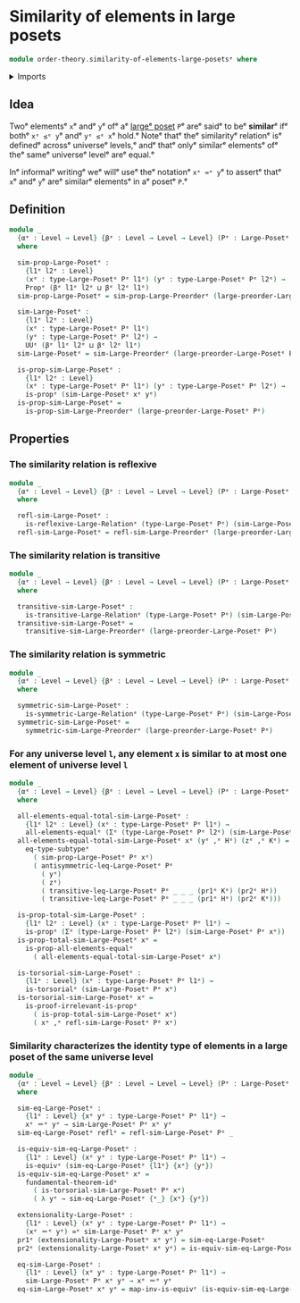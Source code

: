 # Similarity of elements in large posets

```agda
module order-theory.similarity-of-elements-large-posetsᵉ where
```

<details><summary>Imports</summary>

```agda
open import foundation.dependent-pair-typesᵉ
open import foundation.equivalencesᵉ
open import foundation.fundamental-theorem-of-identity-typesᵉ
open import foundation.identity-typesᵉ
open import foundation.large-binary-relationsᵉ
open import foundation.propositionsᵉ
open import foundation.subtypesᵉ
open import foundation.torsorial-type-familiesᵉ
open import foundation.universe-levelsᵉ

open import order-theory.large-posetsᵉ
open import order-theory.similarity-of-elements-large-preordersᵉ
```

</details>

## Idea

Twoᵉ elementsᵉ `x`ᵉ andᵉ `y`ᵉ ofᵉ aᵉ [largeᵉ poset](order-theory.large-posets.mdᵉ) `P`ᵉ
areᵉ saidᵉ to beᵉ **similar**ᵉ ifᵉ bothᵉ `xᵉ ≤ᵉ y`ᵉ andᵉ `yᵉ ≤ᵉ x`ᵉ hold.ᵉ Noteᵉ thatᵉ theᵉ
similarityᵉ relationᵉ isᵉ definedᵉ acrossᵉ universeᵉ levels,ᵉ andᵉ thatᵉ onlyᵉ similarᵉ
elementsᵉ ofᵉ theᵉ sameᵉ universeᵉ levelᵉ areᵉ equal.ᵉ

Inᵉ informalᵉ writingᵉ weᵉ willᵉ useᵉ theᵉ notationᵉ `xᵉ ≈ᵉ y`ᵉ to assertᵉ thatᵉ `x`ᵉ andᵉ `y`ᵉ
areᵉ similarᵉ elementsᵉ in aᵉ posetᵉ `P`.ᵉ

## Definition

```agda
module _
  {αᵉ : Level → Level} {βᵉ : Level → Level → Level} (Pᵉ : Large-Posetᵉ αᵉ βᵉ)
  where

  sim-prop-Large-Posetᵉ :
    {l1ᵉ l2ᵉ : Level}
    (xᵉ : type-Large-Posetᵉ Pᵉ l1ᵉ) (yᵉ : type-Large-Posetᵉ Pᵉ l2ᵉ) →
    Propᵉ (βᵉ l1ᵉ l2ᵉ ⊔ βᵉ l2ᵉ l1ᵉ)
  sim-prop-Large-Posetᵉ = sim-prop-Large-Preorderᵉ (large-preorder-Large-Posetᵉ Pᵉ)

  sim-Large-Posetᵉ :
    {l1ᵉ l2ᵉ : Level}
    (xᵉ : type-Large-Posetᵉ Pᵉ l1ᵉ)
    (yᵉ : type-Large-Posetᵉ Pᵉ l2ᵉ) →
    UUᵉ (βᵉ l1ᵉ l2ᵉ ⊔ βᵉ l2ᵉ l1ᵉ)
  sim-Large-Posetᵉ = sim-Large-Preorderᵉ (large-preorder-Large-Posetᵉ Pᵉ)

  is-prop-sim-Large-Posetᵉ :
    {l1ᵉ l2ᵉ : Level}
    (xᵉ : type-Large-Posetᵉ Pᵉ l1ᵉ) (yᵉ : type-Large-Posetᵉ Pᵉ l2ᵉ) →
    is-propᵉ (sim-Large-Posetᵉ xᵉ yᵉ)
  is-prop-sim-Large-Posetᵉ =
    is-prop-sim-Large-Preorderᵉ (large-preorder-Large-Posetᵉ Pᵉ)
```

## Properties

### The similarity relation is reflexive

```agda
module _
  {αᵉ : Level → Level} {βᵉ : Level → Level → Level} (Pᵉ : Large-Posetᵉ αᵉ βᵉ)
  where

  refl-sim-Large-Posetᵉ :
    is-reflexive-Large-Relationᵉ (type-Large-Posetᵉ Pᵉ) (sim-Large-Posetᵉ Pᵉ)
  refl-sim-Large-Posetᵉ = refl-sim-Large-Preorderᵉ (large-preorder-Large-Posetᵉ Pᵉ)
```

### The similarity relation is transitive

```agda
module _
  {αᵉ : Level → Level} {βᵉ : Level → Level → Level} (Pᵉ : Large-Posetᵉ αᵉ βᵉ)
  where

  transitive-sim-Large-Posetᵉ :
    is-transitive-Large-Relationᵉ (type-Large-Posetᵉ Pᵉ) (sim-Large-Posetᵉ Pᵉ)
  transitive-sim-Large-Posetᵉ =
    transitive-sim-Large-Preorderᵉ (large-preorder-Large-Posetᵉ Pᵉ)
```

### The similarity relation is symmetric

```agda
module _
  {αᵉ : Level → Level} {βᵉ : Level → Level → Level} (Pᵉ : Large-Posetᵉ αᵉ βᵉ)
  where

  symmetric-sim-Large-Posetᵉ :
    is-symmetric-Large-Relationᵉ (type-Large-Posetᵉ Pᵉ) (sim-Large-Posetᵉ Pᵉ)
  symmetric-sim-Large-Posetᵉ =
    symmetric-sim-Large-Preorderᵉ (large-preorder-Large-Posetᵉ Pᵉ)
```

### For any universe level `l`, any element `x` is similar to at most one element of universe level `l`

```agda
module _
  {αᵉ : Level → Level} {βᵉ : Level → Level → Level} (Pᵉ : Large-Posetᵉ αᵉ βᵉ)
  where

  all-elements-equal-total-sim-Large-Posetᵉ :
    {l1ᵉ l2ᵉ : Level} (xᵉ : type-Large-Posetᵉ Pᵉ l1ᵉ) →
    all-elements-equalᵉ (Σᵉ (type-Large-Posetᵉ Pᵉ l2ᵉ) (sim-Large-Posetᵉ Pᵉ xᵉ))
  all-elements-equal-total-sim-Large-Posetᵉ xᵉ (yᵉ ,ᵉ Hᵉ) (zᵉ ,ᵉ Kᵉ) =
    eq-type-subtypeᵉ
      ( sim-prop-Large-Posetᵉ Pᵉ xᵉ)
      ( antisymmetric-leq-Large-Posetᵉ Pᵉ
        ( yᵉ)
        ( zᵉ)
        ( transitive-leq-Large-Posetᵉ Pᵉ _ _ _ (pr1ᵉ Kᵉ) (pr2ᵉ Hᵉ))
        ( transitive-leq-Large-Posetᵉ Pᵉ _ _ _ (pr1ᵉ Hᵉ) (pr2ᵉ Kᵉ)))

  is-prop-total-sim-Large-Posetᵉ :
    {l1ᵉ l2ᵉ : Level} (xᵉ : type-Large-Posetᵉ Pᵉ l1ᵉ) →
    is-propᵉ (Σᵉ (type-Large-Posetᵉ Pᵉ l2ᵉ) (sim-Large-Posetᵉ Pᵉ xᵉ))
  is-prop-total-sim-Large-Posetᵉ xᵉ =
    is-prop-all-elements-equalᵉ
      ( all-elements-equal-total-sim-Large-Posetᵉ xᵉ)

  is-torsorial-sim-Large-Posetᵉ :
    {l1ᵉ : Level} (xᵉ : type-Large-Posetᵉ Pᵉ l1ᵉ) →
    is-torsorialᵉ (sim-Large-Posetᵉ Pᵉ xᵉ)
  is-torsorial-sim-Large-Posetᵉ xᵉ =
    is-proof-irrelevant-is-propᵉ
      ( is-prop-total-sim-Large-Posetᵉ xᵉ)
      ( xᵉ ,ᵉ refl-sim-Large-Posetᵉ Pᵉ xᵉ)
```

### Similarity characterizes the identity type of elements in a large poset of the same universe level

```agda
module _
  {αᵉ : Level → Level} {βᵉ : Level → Level → Level} (Pᵉ : Large-Posetᵉ αᵉ βᵉ)
  where

  sim-eq-Large-Posetᵉ :
    {l1ᵉ : Level} {xᵉ yᵉ : type-Large-Posetᵉ Pᵉ l1ᵉ} →
    xᵉ ＝ᵉ yᵉ → sim-Large-Posetᵉ Pᵉ xᵉ yᵉ
  sim-eq-Large-Posetᵉ reflᵉ = refl-sim-Large-Posetᵉ Pᵉ _

  is-equiv-sim-eq-Large-Posetᵉ :
    {l1ᵉ : Level} (xᵉ yᵉ : type-Large-Posetᵉ Pᵉ l1ᵉ) →
    is-equivᵉ (sim-eq-Large-Posetᵉ {l1ᵉ} {xᵉ} {yᵉ})
  is-equiv-sim-eq-Large-Posetᵉ xᵉ =
    fundamental-theorem-idᵉ
      ( is-torsorial-sim-Large-Posetᵉ Pᵉ xᵉ)
      ( λ yᵉ → sim-eq-Large-Posetᵉ {ᵉ_} {xᵉ} {yᵉ})

  extensionality-Large-Posetᵉ :
    {l1ᵉ : Level} (xᵉ yᵉ : type-Large-Posetᵉ Pᵉ l1ᵉ) →
    (xᵉ ＝ᵉ yᵉ) ≃ᵉ sim-Large-Posetᵉ Pᵉ xᵉ yᵉ
  pr1ᵉ (extensionality-Large-Posetᵉ xᵉ yᵉ) = sim-eq-Large-Posetᵉ
  pr2ᵉ (extensionality-Large-Posetᵉ xᵉ yᵉ) = is-equiv-sim-eq-Large-Posetᵉ xᵉ yᵉ

  eq-sim-Large-Posetᵉ :
    {l1ᵉ : Level} (xᵉ yᵉ : type-Large-Posetᵉ Pᵉ l1ᵉ) →
    sim-Large-Posetᵉ Pᵉ xᵉ yᵉ → xᵉ ＝ᵉ yᵉ
  eq-sim-Large-Posetᵉ xᵉ yᵉ = map-inv-is-equivᵉ (is-equiv-sim-eq-Large-Posetᵉ xᵉ yᵉ)
```